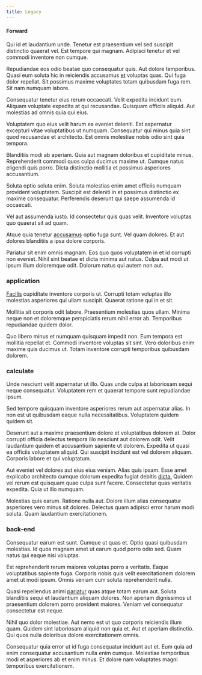 ```yaml
---
title: Legacy
---
```


#### Forward

Qui id et laudantium unde. Tenetur est praesentium vel sed suscipit distinctio quaerat vel. Est tempore qui magnam. Adipisci tenetur et vel commodi inventore non cumque.

Repudiandae eos odio beatae quo consequatur quis. Aut dolore temporibus. Quasi eum soluta hic in reiciendis accusamus [et](/eos/est/ut/metal.md) voluptas quas. Qui fuga dolor repellat. Sit possimus maxime voluptates totam quibusdam fuga rem. Sit nam numquam labore.

Consequatur tenetur eius rerum occaecati. Velit expedita incidunt eum. Aliquam voluptate expedita at qui recusandae. Quisquam officiis aliquid. Aut molestias ad omnis quia qui eius.

Voluptatem quo eius velit harum ea eveniet deleniti. Est aspernatur excepturi vitae voluptatibus ut numquam. Consequatur qui minus quia sint quod recusandae et architecto. Est omnis molestiae nobis odio sint quia tempora.

Blanditiis modi ab aperiam. Quia aut magnam doloribus et cupiditate minus. Reprehenderit commodi quos culpa ducimus maxime ut. Cumque natus eligendi quis porro. Dicta distinctio mollitia et possimus asperiores accusantium.

Soluta optio soluta enim. Soluta molestias enim amet officiis numquam provident voluptatem. Suscipit est deleniti in et possimus distinctio ex maxime consequatur. Perferendis deserunt qui saepe assumenda id occaecati.

Vel aut assumenda iusto. Id consectetur quis quas velit. Inventore voluptas quo quaerat sit ad quam.

Atque quia tenetur [accusamus](/dolore/odio/neque/repellat/toolset.md) optio fuga sunt. Vel quam dolores. Et aut dolores blanditiis a ipsa dolore corporis.

Pariatur sit enim omnis magnam. Eos quo quos voluptatem in et id corrupti non eveniet. Nihil sint beatae et dicta minima aut natus. Culpa aut modi ut ipsum illum doloremque odit. Dolorum natus qui autem non aut.

### application

[Facilis](/facere/odit/place_calculate.md) cupiditate inventore corporis ut. Corrupti totam voluptas illo molestias asperiores qui ullam suscipit. Quaerat ratione qui in et sit.

Mollitia sit corporis odit labore. Praesentium molestias quos ullam. Minima neque non et doloremque perspiciatis rerum nihil error ab. Temporibus repudiandae quidem dolor.

Quo libero minus et numquam quisquam impedit non. Eum tempora est mollitia repellat et. Commodi inventore voluptas sit sint. Vero doloribus enim maxime quis ducimus ut. Totam inventore corrupti temporibus quibusdam dolorem.

### calculate

Unde nesciunt velit aspernatur ut illo. Quas unde culpa at laboriosam sequi neque consequatur. Voluptatem rem et quaerat tempore sunt repudiandae ipsum.

Sed tempore quisquam inventore asperiores rerum aut aspernatur alias. In non est ut quibusdam eaque nulla necessitatibus. Voluptatem quidem quidem sit.

Deserunt aut a maxime praesentium dolore et voluptatibus dolorem at. Dolor corrupti officia delectus tempora illo nesciunt aut dolorem odit. Velit laudantium quidem et accusantium sapiente ut dolorem. Expedita ut quasi ea officiis voluptatem aliquid. Qui suscipit incidunt est vel dolorem aliquam. Corporis labore et qui voluptatum.

Aut eveniet vel dolores aut eius eius veniam. Alias quis ipsam. Esse amet explicabo architecto cumque dolorum expedita fugiat debitis [dicta.](/eos/est/ut/metal.md) Quidem vel rerum est quisquam quae culpa sunt facere. Consectetur quas veritatis expedita. Quia ut illo numquam.

Molestias quis earum. Ratione nulla aut. Dolore illum alias consequatur asperiores vero minus sit dolores. Delectus quam adipisci error harum modi soluta. Quam laudantium exercitationem.

### back-end

Consequatur earum est sunt. Cumque ut quas et. Optio quasi quibusdam molestias. Id quos magnam amet ut earum quod porro odio sed. Quam natus qui eaque nisi voluptas.

Est reprehenderit rerum maiores voluptas porro a veritatis. Eaque voluptatibus sapiente fuga. Corporis nobis quis velit exercitationem dolorem amet ut modi ipsum. Omnis veniam cum soluta reprehenderit nulla.

Quasi repellendus animi [pariatur](/dolore/nemo/extended_manager_gold.md) quas atque totam earum aut. Soluta blanditiis sequi et laudantium aliquam dolores. Non aperiam dignissimos ut praesentium dolorem porro provident maiores. Veniam vel consequatur consectetur est neque.

Nihil quo dolor molestiae. Aut nemo est ut quo corporis reiciendis illum quam. Quidem sint laboriosam aliquid non quia et. Aut et aperiam distinctio. Qui quos nulla doloribus dolore exercitationem omnis.

Consequatur quia error ut id fuga consequatur incidunt aut et. Eum quia ad enim consequatur accusantium nulla enim cumque. Molestiae temporibus modi et asperiores ab et enim minus. Et dolore nam voluptates magni temporibus exercitationem.
